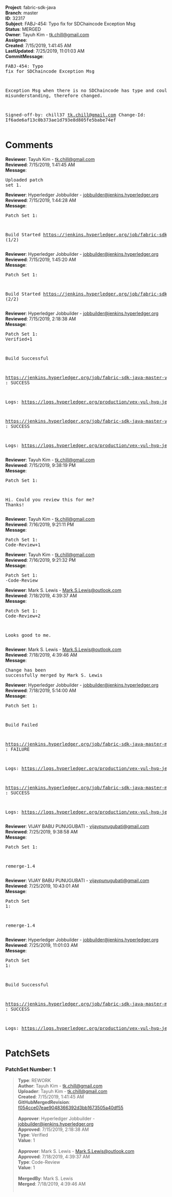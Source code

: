 <strong>Project</strong>: fabric-sdk-java<br><strong>Branch</strong>: master<br><strong>ID</strong>: 32317<br><strong>Subject</strong>: FABJ-454: Typo fix for SDChaincode Exception Msg<br><strong>Status</strong>: MERGED<br><strong>Owner</strong>: Tayuh Kim - tk.chill@gmail.com<br><strong>Assignee</strong>:<br><strong>Created</strong>: 7/15/2019, 1:41:45 AM<br><strong>LastUpdated</strong>: 7/25/2019, 11:01:03 AM<br><strong>CommitMessage</strong>:<br><pre>FABJ-454: Typo fix for SDChaincode Exception Msg

Exception Msg when there is no SDChaincode has type and could lead to misunderstanding, therefore changed.

Signed-off-by: chill37 <tk.chill@gmail.com>
Change-Id: If6ade6af13c0b373ae1d793e8d805fe5babe74ef
</pre><h1>Comments</h1><strong>Reviewer</strong>: Tayuh Kim - tk.chill@gmail.com<br><strong>Reviewed</strong>: 7/15/2019, 1:41:45 AM<br><strong>Message</strong>: <pre>Uploaded patch set 1.</pre><strong>Reviewer</strong>: Hyperledger Jobbuilder - jobbuilder@jenkins.hyperledger.org<br><strong>Reviewed</strong>: 7/15/2019, 1:44:28 AM<br><strong>Message</strong>: <pre>Patch Set 1:

Build Started https://jenkins.hyperledger.org/job/fabric-sdk-java-master-verify-x86_64/70/ (1/2)</pre><strong>Reviewer</strong>: Hyperledger Jobbuilder - jobbuilder@jenkins.hyperledger.org<br><strong>Reviewed</strong>: 7/15/2019, 1:45:20 AM<br><strong>Message</strong>: <pre>Patch Set 1:

Build Started https://jenkins.hyperledger.org/job/fabric-sdk-java-master-verify-1.4-x86_64/80/ (2/2)</pre><strong>Reviewer</strong>: Hyperledger Jobbuilder - jobbuilder@jenkins.hyperledger.org<br><strong>Reviewed</strong>: 7/15/2019, 2:18:38 AM<br><strong>Message</strong>: <pre>Patch Set 1: Verified+1

Build Successful 

https://jenkins.hyperledger.org/job/fabric-sdk-java-master-verify-x86_64/70/ : SUCCESS

Logs: https://logs.hyperledger.org/production/vex-yul-hyp-jenkins-3/fabric-sdk-java-master-verify-x86_64/70

https://jenkins.hyperledger.org/job/fabric-sdk-java-master-verify-1.4-x86_64/80/ : SUCCESS

Logs: https://logs.hyperledger.org/production/vex-yul-hyp-jenkins-3/fabric-sdk-java-master-verify-1.4-x86_64/80</pre><strong>Reviewer</strong>: Tayuh Kim - tk.chill@gmail.com<br><strong>Reviewed</strong>: 7/15/2019, 9:38:19 PM<br><strong>Message</strong>: <pre>Patch Set 1:

Hi. Could you review this for me? Thanks!</pre><strong>Reviewer</strong>: Tayuh Kim - tk.chill@gmail.com<br><strong>Reviewed</strong>: 7/16/2019, 9:21:11 PM<br><strong>Message</strong>: <pre>Patch Set 1: Code-Review+1</pre><strong>Reviewer</strong>: Tayuh Kim - tk.chill@gmail.com<br><strong>Reviewed</strong>: 7/16/2019, 9:21:32 PM<br><strong>Message</strong>: <pre>Patch Set 1: -Code-Review</pre><strong>Reviewer</strong>: Mark S. Lewis - Mark.S.Lewis@outlook.com<br><strong>Reviewed</strong>: 7/18/2019, 4:39:37 AM<br><strong>Message</strong>: <pre>Patch Set 1: Code-Review+2

Looks good to me.</pre><strong>Reviewer</strong>: Mark S. Lewis - Mark.S.Lewis@outlook.com<br><strong>Reviewed</strong>: 7/18/2019, 4:39:46 AM<br><strong>Message</strong>: <pre>Change has been successfully merged by Mark S. Lewis</pre><strong>Reviewer</strong>: Hyperledger Jobbuilder - jobbuilder@jenkins.hyperledger.org<br><strong>Reviewed</strong>: 7/18/2019, 5:14:00 AM<br><strong>Message</strong>: <pre>Patch Set 1:

Build Failed 

https://jenkins.hyperledger.org/job/fabric-sdk-java-master-merge-1.4-x86_64/39/ : FAILURE

Logs: https://logs.hyperledger.org/production/vex-yul-hyp-jenkins-3/fabric-sdk-java-master-merge-1.4-x86_64/39

https://jenkins.hyperledger.org/job/fabric-sdk-java-master-merge-x86_64/36/ : SUCCESS

Logs: https://logs.hyperledger.org/production/vex-yul-hyp-jenkins-3/fabric-sdk-java-master-merge-x86_64/36</pre><strong>Reviewer</strong>: VIJAY BABU PUNUGUBATI - vijaypunugubati@gmail.com<br><strong>Reviewed</strong>: 7/25/2019, 9:38:58 AM<br><strong>Message</strong>: <pre>Patch Set 1:

remerge-1.4</pre><strong>Reviewer</strong>: VIJAY BABU PUNUGUBATI - vijaypunugubati@gmail.com<br><strong>Reviewed</strong>: 7/25/2019, 10:43:01 AM<br><strong>Message</strong>: <pre>Patch Set 1:

remerge-1.4</pre><strong>Reviewer</strong>: Hyperledger Jobbuilder - jobbuilder@jenkins.hyperledger.org<br><strong>Reviewed</strong>: 7/25/2019, 11:01:03 AM<br><strong>Message</strong>: <pre>Patch Set 1:

Build Successful 

https://jenkins.hyperledger.org/job/fabric-sdk-java-master-merge-1.4-x86_64/41/ : SUCCESS

Logs: https://logs.hyperledger.org/production/vex-yul-hyp-jenkins-3/fabric-sdk-java-master-merge-1.4-x86_64/41</pre><h1>PatchSets</h1><h3>PatchSet Number: 1</h3><blockquote><strong>Type</strong>: REWORK<br><strong>Author</strong>: Tayuh Kim - tk.chill@gmail.com<br><strong>Uploader</strong>: Tayuh Kim - tk.chill@gmail.com<br><strong>Created</strong>: 7/15/2019, 1:41:45 AM<br><strong>GitHubMergedRevision</strong>: [f054cce07eae9048366392d3bb1673505a40df55](https://github.com/hyperledger/fabric-sdk-java/commit/f054cce07eae9048366392d3bb1673505a40df55)<br><br><strong>Approver</strong>: Hyperledger Jobbuilder - jobbuilder@jenkins.hyperledger.org<br><strong>Approved</strong>: 7/15/2019, 2:18:38 AM<br><strong>Type</strong>: Verified<br><strong>Value</strong>: 1<br><br><strong>Approver</strong>: Mark S. Lewis - Mark.S.Lewis@outlook.com<br><strong>Approved</strong>: 7/18/2019, 4:39:37 AM<br><strong>Type</strong>: Code-Review<br><strong>Value</strong>: 1<br><br><strong>MergedBy</strong>: Mark S. Lewis<br><strong>Merged</strong>: 7/18/2019, 4:39:46 AM<br><br></blockquote>